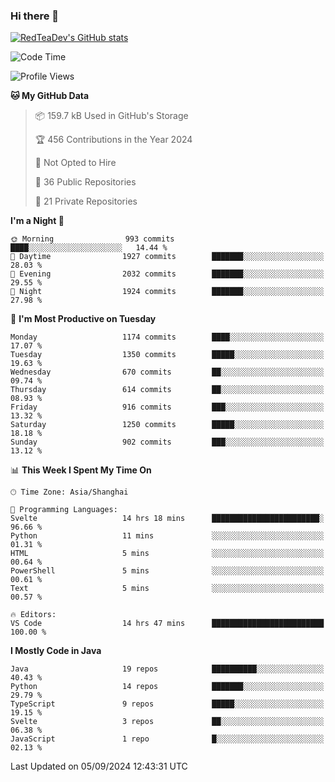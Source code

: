 ### Hi there 👋

<!--
**RedTeaDev/RedTeaDev** is a ✨ _special_ ✨ repository because its `README.md` (this file) appears on your GitHub profile.

Here are some ideas to get you started:

- 🔭 I’m currently working on ...
- 🌱 I’m currently learning ...
- 👯 I’m looking to collaborate on ...
- 🤔 I’m looking for help with ...
- 💬 Ask me about ...
- 📫 How to reach me: ...
- 😄 Pronouns: ...
- ⚡ Fun fact: ...
-->

<!--
[![wakatime](https://wakatime.com/badge/user/6b101ed0-04c0-4490-9283-eb61f2efff96.svg)](https://wakatime.com/@6b101ed0-04c0-4490-9283-eb61f2efff96)
!-->

[![RedTeaDev's GitHub stats](https://github-readme-stats.vercel.app/api?username=RedTeaDev\&include_all_commits=true)](https://github.com/anuraghazra/github-readme-stats)
<!--
[![willianrod's wakatime stats](https://github-readme-stats.vercel.app/api/wakatime?username=RedTeaDev)](https://github.com/anuraghazra/github-readme-stats)
!-->
<!--START_SECTION:waka-->
![Code Time](http://img.shields.io/badge/Code%20Time-2%2C543%20hrs%2021%20mins-blue)

![Profile Views](http://img.shields.io/badge/Profile%20Views-0-blue)

**🐱 My GitHub Data** 

> 📦 159.7 kB Used in GitHub's Storage 
 > 
> 🏆 456 Contributions in the Year 2024
 > 
> 🚫 Not Opted to Hire
 > 
> 📜 36 Public Repositories 
 > 
> 🔑 21 Private Repositories 
 > 
**I'm a Night 🦉** 

```text
🌞 Morning                993 commits         ████░░░░░░░░░░░░░░░░░░░░░   14.44 % 
🌆 Daytime                1927 commits        ███████░░░░░░░░░░░░░░░░░░   28.03 % 
🌃 Evening                2032 commits        ███████░░░░░░░░░░░░░░░░░░   29.55 % 
🌙 Night                  1924 commits        ███████░░░░░░░░░░░░░░░░░░   27.98 % 
```
📅 **I'm Most Productive on Tuesday** 

```text
Monday                   1174 commits        ████░░░░░░░░░░░░░░░░░░░░░   17.07 % 
Tuesday                  1350 commits        █████░░░░░░░░░░░░░░░░░░░░   19.63 % 
Wednesday                670 commits         ██░░░░░░░░░░░░░░░░░░░░░░░   09.74 % 
Thursday                 614 commits         ██░░░░░░░░░░░░░░░░░░░░░░░   08.93 % 
Friday                   916 commits         ███░░░░░░░░░░░░░░░░░░░░░░   13.32 % 
Saturday                 1250 commits        █████░░░░░░░░░░░░░░░░░░░░   18.18 % 
Sunday                   902 commits         ███░░░░░░░░░░░░░░░░░░░░░░   13.12 % 
```


📊 **This Week I Spent My Time On** 

```text
🕑︎ Time Zone: Asia/Shanghai

💬 Programming Languages: 
Svelte                   14 hrs 18 mins      ████████████████████████░   96.66 % 
Python                   11 mins             ░░░░░░░░░░░░░░░░░░░░░░░░░   01.31 % 
HTML                     5 mins              ░░░░░░░░░░░░░░░░░░░░░░░░░   00.64 % 
PowerShell               5 mins              ░░░░░░░░░░░░░░░░░░░░░░░░░   00.61 % 
Text                     5 mins              ░░░░░░░░░░░░░░░░░░░░░░░░░   00.57 % 

🔥 Editors: 
VS Code                  14 hrs 47 mins      █████████████████████████   100.00 % 
```

**I Mostly Code in Java** 

```text
Java                     19 repos            ██████████░░░░░░░░░░░░░░░   40.43 % 
Python                   14 repos            ███████░░░░░░░░░░░░░░░░░░   29.79 % 
TypeScript               9 repos             █████░░░░░░░░░░░░░░░░░░░░   19.15 % 
Svelte                   3 repos             ██░░░░░░░░░░░░░░░░░░░░░░░   06.38 % 
JavaScript               1 repo              █░░░░░░░░░░░░░░░░░░░░░░░░   02.13 % 
```




 Last Updated on 05/09/2024 12:43:31 UTC
<!--END_SECTION:waka-->


